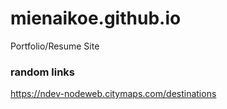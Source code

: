 # mienaikoe.github.io
Portfolio/Resume Site


### random links
https://ndev-nodeweb.citymaps.com/destinations
